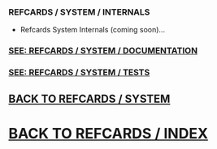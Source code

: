 ### REFCARDS / SYSTEM / INTERNALS
- Refcards System Internals (coming soon)...

### [SEE: REFCARDS / SYSTEM / DOCUMENTATION](https://github.com/Refcards/System/tree/master/Documentation)
### [SEE: REFCARDS / SYSTEM / TESTS](https://github.com/Refcards/System/tree/master/Tests)
## [BACK TO REFCARDS / SYSTEM](https://github.com/Refcards/System)
# [BACK TO REFCARDS / INDEX](https://github.com/Refcards/Index/blob/master/README.md)
